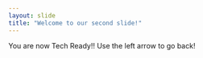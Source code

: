 ```yaml
---
layout: slide
title: "Welcome to our second slide!"
---
```

You are now Tech Ready!!
Use the left arrow to go back!

